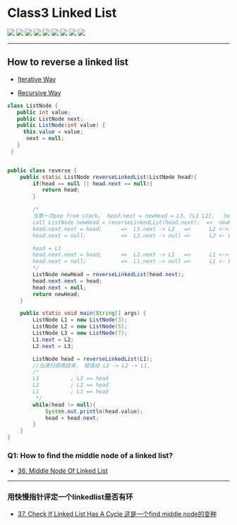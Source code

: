 # Class3 Linked List

![](img/2020-05-08-15-16-07.png)
![](img/2020-05-08-15-38-53.png)
![](img/2020-05-08-15-39-36.png)
![](img/2020-05-08-15-39-58.png)
![](img/2020-05-08-15-40-21.png)
![](img/2020-05-08-15-41-11.png)
![](img/2020-05-08-15-41-32.png)
![](img/2020-05-08-15-42-06.png)
![](img/2020-05-08-15-42-27.png)

---

## How to reverse a linked list

- [Iterative Way](https://novemberfall.github.io/Algorithm-FullStack/ch3/ListReverse1.html)


- [Recursive Way](https://novemberfall.github.io/Algorithm-FullStack/ch3/ListReverse.html)


```java
class ListNode {
   public int value;
   public ListNode next;
   public ListNode(int value) {
     this.value = value;
      next = null;
   }
 }


public class reverse {
    public static ListNode reverseLinkedList(ListNode head){
        if(head == null || head.next == null){
           return head;
        }

        /* 
        当第一次pop from stack,  head.next = newHead = L3, [L1 L2],   head -> L2
        call ListNode newHead = reverseLinkedList(head.next);  =>  newHead = L3, head = L2
        head.next.next = head;      =>  L3.next -> L2   =>      L2 <-> L3
        head.next = null;           =>  L2.next -> null =>      L2 <- L3

        head = L1 
        head.next.next = head;      =>  L2.next -> L1   =>      L1 <-> L2
        head.next = null;           =>  L1.next -> null =>      L1 <- L2 <- L3
        */
        ListNode newHead = reverseLinkedList(head.next); 
        head.next.next = head;
        head.next = null;
        return newHead;
    }

    public static void main(String[] args) {
        ListNode L1 = new ListNode(3);
        ListNode L2 = new ListNode(5);
        ListNode L3 = new ListNode(7);
        L1.next = L2;
        L2.next = L3;

        ListNode head = reverseLinkedList(L1);
        //当递归调用结束， 赋值给 L3 -> L2 -> L1, 
        /* 
        L3          ; L3 == head
        L2          ; L2 == head
        L1          ; L1 == head
         */
        while(head != null){
            System.out.println(head.value);
            head = head.next;
        }
    }
}
```




### Q1: How to find the middle node of a linked list?

- [36. Middle Node Of Linked List](https://novemberfall.github.io/Algorithm-FullStack/ch6/midNodeOfList.html)


---


### 用快慢指针评定一个linkedlist是否有环


- [37. Check If Linked List Has A Cycle 这是一个find middle node的变种](https://novemberfall.github.io/Algorithm-FullStack/ch6/check_cycle.html)